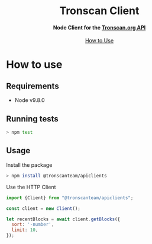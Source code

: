 <!--
 * @Author: Richard codewellliu@gmail.com
 * @Date: 2022-09-29 11:23:07
 * @LastEditors: Richard codewellliu@gmail.com
 * @LastEditTime: 2022-10-09 10:17:23
 * @FilePath: /tronnpm/README.md
 * @Description: 这是默认设置,请设置`customMade`, 打开koroFileHeader查看配置 进行设置: https://github.com/OBKoro1/koro1FileHeader/wiki/%E9%85%8D%E7%BD%AE
-->
<h1 align="center">
  Tronscan Client
  <br>
</h1>

<h4 align="center">
  Node Client for the <a href="https://github.com/tronscan/tronscan-frontend/blob/dev2019/document/api.md">Tronscan.org API</a>
</h4>

<p align="center">
  <a href="#how-to-use">How to Use</a>
</p>

# How to use

## Requirements

* Node v9.8.0

## Running tests

```bash
> npm test
```

## Usage

Install the package

```bash
> npm install @tronscanteam/apiclients
```

Use the HTTP Client

```javascript
import {Client} from "@tronscanteam/apiclients";

const client = new Client();

let recentBlocks = await client.getBlocks({
  sort: '-number',
  limit: 10,
});
```
